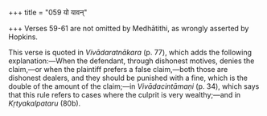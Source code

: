 +++
title = "059 यो यावन्"

+++
Verses 59-61 are not omitted by Medhātithi, as wrongly asserted by
Hopkins.

This verse is quoted in *Vivādaratnākara* (p. 77), which adds the
following explanation:—When the defendant, through dishonest motives,
denies the claim,—or when the plaintiff prefers a false claim,—both
those are dishonest dealers, and they should be punished with a fine,
which is the double of the amount of the claim;—in *Vivādacintāmaṇi* (p.
34), which says that this rule refers to cases where the culprit is very
wealthy;—and in *Kṛtyakalpataru* (80b).


